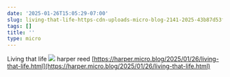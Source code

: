 ```yaml
---
date: '2025-01-26T15:05:29-07:00'
slug: living-that-life-https-cdn-uploads-micro-blog-2141-2025-43b87d53f46e4729afc0d9fc168391d2-m-jpg-harper
tags: []
title: ''
type: micro
---
```


Living that life
![](https://cdn.uploads.micro.blog/2141/2025/43b87d53f46e4729afc0d9fc168391d2-m.jpg)
harper reed [https://harper.micro.blog/2025/01/26/living-that-life.html](https://harper.micro.blog/2025/01/26/living-that-life.html)